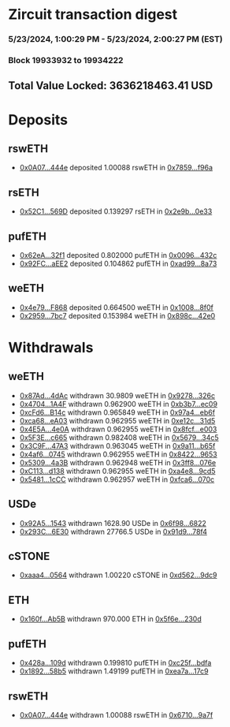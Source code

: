 # Zircuit transaction digest
### 5/23/2024, 1:00:29 PM - 5/23/2024, 2:00:27 PM (EST)
### Block 19933932 to 19934222

## Total Value Locked: 3636218463.41 USD

# Deposits
## rswETH
- [0x0A07...444e](https://etherscan.io/address/0x0A070C3A1bF917CB03cBecd88D7A850D24F3444e) deposited 1.00088 rswETH in [0x7859...f96a](https://etherscan.io/tx/0x0A070C3A1bF917CB03cBecd88D7A850D24F3444e)
## rsETH
- [0x52C1...569D](https://etherscan.io/address/0x52C1375684f3aABAc68E7b1379549629ecec569D) deposited 0.139297 rsETH in [0x2e9b...0e33](https://etherscan.io/tx/0x52C1375684f3aABAc68E7b1379549629ecec569D)
## pufETH
- [0x62eA...32f1](https://etherscan.io/address/0x62eA30cFe51b1D1E7F0a8d3244Af46B3A91332f1) deposited 0.802000 pufETH in [0x0096...432c](https://etherscan.io/tx/0x62eA30cFe51b1D1E7F0a8d3244Af46B3A91332f1)
- [0x92FC...aEE2](https://etherscan.io/address/0x92FCBb949B2dbAa9659CD37EFf43803f7eccaEE2) deposited 0.104862 pufETH in [0xad99...8a73](https://etherscan.io/tx/0x92FCBb949B2dbAa9659CD37EFf43803f7eccaEE2)
## weETH
- [0x4e79...F868](https://etherscan.io/address/0x4e797dAf28E1390ECcE7787A72b40C3295e8F868) deposited 0.664500 weETH in [0x1008...8f0f](https://etherscan.io/tx/0x4e797dAf28E1390ECcE7787A72b40C3295e8F868)
- [0x2959...7bc7](https://etherscan.io/address/0x295977fE96972fE5f2272Bf2fd01d8DC54C07bc7) deposited 0.153984 weETH in [0x898c...42e0](https://etherscan.io/tx/0x295977fE96972fE5f2272Bf2fd01d8DC54C07bc7)
# Withdrawals
## weETH
- [0x87Ad...4dAc](https://etherscan.io/address/0x87Ad2821DcceCA1993612De34A83AFfBE1154dAc) withdrawn 30.9809 weETH in [0x9278...326c](https://etherscan.io/tx/0x87Ad2821DcceCA1993612De34A83AFfBE1154dAc)
- [0x4704...1A4F](https://etherscan.io/address/0x4704B1a5AaB303366c1d38D525315F00e65B1A4F) withdrawn 0.962900 weETH in [0xb3b7...ec09](https://etherscan.io/tx/0x4704B1a5AaB303366c1d38D525315F00e65B1A4F)
- [0xcFd6...B14c](https://etherscan.io/address/0xcFd652715196cc3492Ee99aA9bEC2A6B3FdeB14c) withdrawn 0.965849 weETH in [0x97a4...eb6f](https://etherscan.io/tx/0xcFd652715196cc3492Ee99aA9bEC2A6B3FdeB14c)
- [0xca68...eA03](https://etherscan.io/address/0xca681F8652250Aef6b62a30B8156539Aa13FeA03) withdrawn 0.962955 weETH in [0xe12c...31d5](https://etherscan.io/tx/0xca681F8652250Aef6b62a30B8156539Aa13FeA03)
- [0x4E5A...4e0A](https://etherscan.io/address/0x4E5AC8BC43CEC91f4255E326cbB166b0b1eb4e0A) withdrawn 0.962955 weETH in [0x8fcf...e003](https://etherscan.io/tx/0x4E5AC8BC43CEC91f4255E326cbB166b0b1eb4e0A)
- [0x5F3E...c665](https://etherscan.io/address/0x5F3E9046E6dc9E5B09Fb4BDC4f51c84bC5F1c665) withdrawn 0.982408 weETH in [0x5679...34c5](https://etherscan.io/tx/0x5F3E9046E6dc9E5B09Fb4BDC4f51c84bC5F1c665)
- [0x3C9F...47A3](https://etherscan.io/address/0x3C9Ff2b8Ff27C1cB882E9e350D83Fb8Ac6d647A3) withdrawn 0.963045 weETH in [0x9a11...b65f](https://etherscan.io/tx/0x3C9Ff2b8Ff27C1cB882E9e350D83Fb8Ac6d647A3)
- [0x4af6...0745](https://etherscan.io/address/0x4af6F9435F68f77a15ddf141eccceAC52DC80745) withdrawn 0.962955 weETH in [0x8422...9653](https://etherscan.io/tx/0x4af6F9435F68f77a15ddf141eccceAC52DC80745)
- [0x5309...4a3B](https://etherscan.io/address/0x5309Aabf29E796e487bDb7f46987ea36e8b54a3B) withdrawn 0.962948 weETH in [0x3ff8...076e](https://etherscan.io/tx/0x5309Aabf29E796e487bDb7f46987ea36e8b54a3B)
- [0xC113...d138](https://etherscan.io/address/0xC1133D869E97A30352f9f440d99E5227C41Bd138) withdrawn 0.962955 weETH in [0xa4e8...9cd5](https://etherscan.io/tx/0xC1133D869E97A30352f9f440d99E5227C41Bd138)
- [0x5481...1cCC](https://etherscan.io/address/0x548189cf1Cb287fc0Fe0F99C84E8eea9cfad1cCC) withdrawn 0.962957 weETH in [0xfca6...070c](https://etherscan.io/tx/0x548189cf1Cb287fc0Fe0F99C84E8eea9cfad1cCC)
## USDe
- [0x92A5...1543](https://etherscan.io/address/0x92A52B2883D1CB353cDEbc4aDC398De355211543) withdrawn 1628.90 USDe in [0x6f98...6822](https://etherscan.io/tx/0x92A52B2883D1CB353cDEbc4aDC398De355211543)
- [0x293C...6E30](https://etherscan.io/address/0x293C6937D8D82e05B01335F7B33FBA0c8e256E30) withdrawn 27766.5 USDe in [0x91d9...78f4](https://etherscan.io/tx/0x293C6937D8D82e05B01335F7B33FBA0c8e256E30)
## cSTONE
- [0xaaa4...0564](https://etherscan.io/address/0xaaa4A39b3319b9aD7f62b4A2a605FeE22c5b0564) withdrawn 1.00220 cSTONE in [0xd562...9dc9](https://etherscan.io/tx/0xaaa4A39b3319b9aD7f62b4A2a605FeE22c5b0564)
## ETH
- [0x160f...Ab5B](https://etherscan.io/address/0x160f6eF9fCddE6ff3Febc7a57eDBFd476a8AAb5B) withdrawn 970.000 ETH in [0x5f6e...230d](https://etherscan.io/tx/0x160f6eF9fCddE6ff3Febc7a57eDBFd476a8AAb5B)
## pufETH
- [0x428a...109d](https://etherscan.io/address/0x428a1551FB5C0a80Bc1e847482d6f3F52E01109d) withdrawn 0.199810 pufETH in [0xc25f...bdfa](https://etherscan.io/tx/0x428a1551FB5C0a80Bc1e847482d6f3F52E01109d)
- [0x1892...58b5](https://etherscan.io/address/0x1892Ab3a246D72970667C9dd938E699EaFA658b5) withdrawn 1.49199 pufETH in [0xea7a...17c9](https://etherscan.io/tx/0x1892Ab3a246D72970667C9dd938E699EaFA658b5)
## rswETH
- [0x0A07...444e](https://etherscan.io/address/0x0A070C3A1bF917CB03cBecd88D7A850D24F3444e) withdrawn 1.00088 rswETH in [0x6710...9a7f](https://etherscan.io/tx/0x0A070C3A1bF917CB03cBecd88D7A850D24F3444e)
